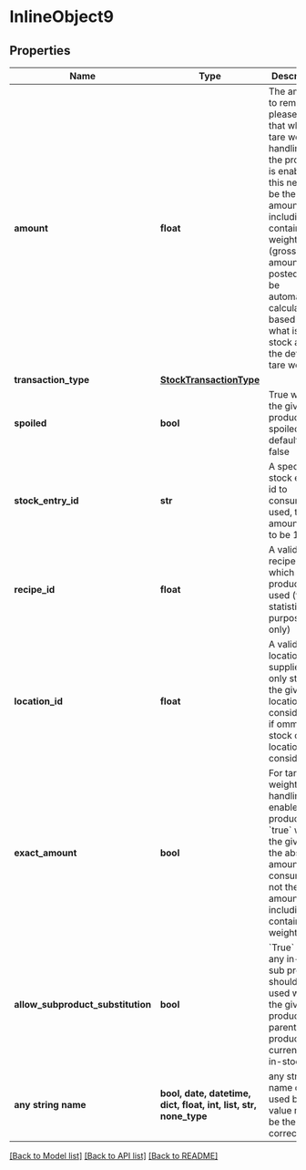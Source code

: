 # InlineObject9


## Properties
Name | Type | Description | Notes
------------ | ------------- | ------------- | -------------
**amount** | **float** | The amount to remove - please note that when tare weight handling for the product is enabled, this needs to be the amount including the container weight (gross), the amount to be posted will be automatically calculated based on what is in stock and the defined tare weight | [optional] 
**transaction_type** | [**StockTransactionType**](StockTransactionType.md) |  | [optional] 
**spoiled** | **bool** | True when the given product was spoiled, defaults to false | [optional] 
**stock_entry_id** | **str** | A specific stock entry id to consume, if used, the amount has to be 1 | [optional] 
**recipe_id** | **float** | A valid recipe id for which this product was used (for statistical purposes only) | [optional] 
**location_id** | **float** | A valid location id (if supplied, only stock at the given location is considered, if ommitted, stock of any location is considered) | [optional] 
**exact_amount** | **bool** | For tare weight handling enabled products, &#x60;true&#x60; when the given is the absolute amount to be consumed, not the amount including the container weight | [optional] 
**allow_subproduct_substitution** | **bool** | &#x60;True&#x60; when any in-stock sub product should be used when the given product is a parent product and currently not in-stock | [optional] 
**any string name** | **bool, date, datetime, dict, float, int, list, str, none_type** | any string name can be used but the value must be the correct type | [optional]

[[Back to Model list]](../README.md#documentation-for-models) [[Back to API list]](../README.md#documentation-for-api-endpoints) [[Back to README]](../README.md)


